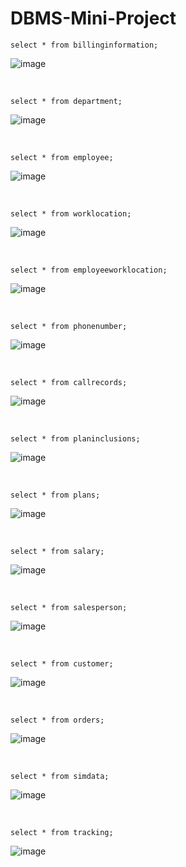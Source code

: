 # DBMS-Mini-Project

```
select * from billinginformation;
```

![image](https://github.com/Silent18Killer/DBMS-Mini-Project/assets/139036518/af6da28c-85c5-43d3-9173-6a3be27efffa)

<br>

```
select * from department;
```

![image](https://github.com/Silent18Killer/DBMS-Mini-Project/assets/139036518/0dba1b09-bc43-42a1-b2ce-05442b4a8dce)

<br>

```
select * from employee;
```

![image](https://github.com/Silent18Killer/DBMS-Mini-Project/assets/139036518/e906e858-16eb-4e3f-b288-a1a18792598c)

<br>

```
select * from worklocation;
```

![image](https://github.com/Silent18Killer/DBMS-Mini-Project/assets/139036518/fb36ce64-bee6-4942-98cb-692dc2f7a47d)

<br>

```
select * from employeeworklocation;
```

![image](https://github.com/Silent18Killer/DBMS-Mini-Project/assets/139036518/1a1dc21e-6708-4eaf-b38a-cd82abf4d82f)

<br>

```
select * from phonenumber;
```

![image](https://github.com/Silent18Killer/DBMS-Mini-Project/assets/139036518/31c0cd34-64a1-4dff-a215-5fbc4b89726f)

<br>

```
select * from callrecords;
```

![image](https://github.com/Silent18Killer/DBMS-Mini-Project/assets/139036518/7ddad522-02ac-41ca-a8cb-45cbc41dba1b)

<br>

```
select * from planinclusions;
```

![image](https://github.com/Silent18Killer/DBMS-Mini-Project/assets/139036518/883fbcf8-5fd4-4f9d-9112-d4f0164d2d0b)

<br>

```
select * from plans;
```

![image](https://github.com/Silent18Killer/DBMS-Mini-Project/assets/139036518/273f9fed-3d25-4a3d-bc7d-3b99847052bf)

<br>

```
select * from salary;
```

![image](https://github.com/Silent18Killer/DBMS-Mini-Project/assets/139036518/aebd156b-3df8-461f-bfe9-6c1e1705494c)

<br>

```
select * from salesperson;
```

![image](https://github.com/Silent18Killer/DBMS-Mini-Project/assets/139036518/14b2c500-d7ad-42eb-9e9d-4e54752a07d0)

<br>

```
select * from customer;
```

![image](https://github.com/Silent18Killer/DBMS-Mini-Project/assets/139036518/f5d0bae6-1bbb-4e32-bf25-9e8cf7ba3cd4)

<br>

```
select * from orders;
```

![image](https://github.com/Silent18Killer/DBMS-Mini-Project/assets/139036518/5c67bc27-cf8e-48e6-a67f-acfaf5548995)

<br>

```
select * from simdata;
```

![image](https://github.com/Silent18Killer/DBMS-Mini-Project/assets/139036518/b5c5f550-c127-48a2-9cdd-a2bcdcbba7e5)

<br>

```
select * from tracking;
```

![image](https://github.com/Silent18Killer/DBMS-Mini-Project/assets/139036518/5b594ff3-e981-44e0-be29-a85ccb4aaabe)
